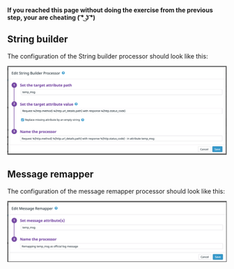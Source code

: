 **If you reached this page without doing the exercise from the previous step, your are cheating ( ͡° ͜ʖ ͡°)**

## String builder

The configuration of the String builder processor should look like this:

![string-builder](https://raw.githubusercontent.com/l0k0ms/workshops/master/log-workshop-4/images/string-builder.png)

## Message remapper

The configuration of the message remapper processor should look like this:

![message-remapper](https://raw.githubusercontent.com/l0k0ms/workshops/master/log-workshop-4/images/message-remapper.png)
